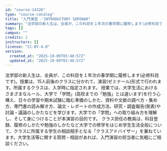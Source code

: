 ```yaml
---
id: "course:14326"
type: "course-catalog"
title: "入門演習 ／INTRODUCTORY SEMINAR"
summary: "法学部の新入生は、全員が、この科目を１年次の春学期に履修します(必修科目です)。授業は、15人前後のクラスに分かれて、演習(ゼミナール)形式で行われます。所属するクラスは、入学時に指定されます。 授業では、大学生活におけるさまざまなルール、…"
tags: []
campus: ""
credits: 2
instructors: []
license: "CC-BY-4.0"
version:
  created_at: "2025-10-09T03:48:57Z"
  updated_at: "2025-10-09T03:48:57Z"
---
```

法学部の新入生は、全員が、この科目を１年次の春学期に履修します(必修科目です)。授業は、15人前後のクラスに分かれて、演習(ゼミナール)形式で行われます。所属するクラスは、入学時に指定されます。 授業では、大学生活におけるさまざまなルール、大学で「学問」(高校までの「勉強」とは違います)を行う心構え、日々の学習や期末試験に臨む準備のしかた、資料や文献の調べ方・集め方、専門書の読み解き方、論文・レポートの作成方法、研究・調査報告(発表)や討論・議論のしかたなどを学びます。大学での「学問」への取り組み方を理解し、そして身につけることが本演習の目的です。 クラス担任の教員は、科目登録、履修のしかたや勉強のしかたなど大学での修学をはじめ学生生活全般について、クラスに所属する学生の相談相手となる「クラスアドバイザー」を兼ねています。大学生活等に関する質問・相談があれば、入門演習の担当者に気軽にご相談ください。
